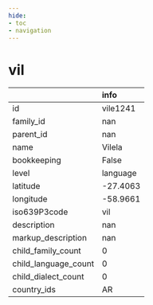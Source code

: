 ```yaml
---
hide:
- toc
- navigation
---
```

# vil
|                      | info     |
|:---------------------|:---------|
| id                   | vile1241 |
| family_id            | nan      |
| parent_id            | nan      |
| name                 | Vilela   |
| bookkeeping          | False    |
| level                | language |
| latitude             | -27.4063 |
| longitude            | -58.9661 |
| iso639P3code         | vil      |
| description          | nan      |
| markup_description   | nan      |
| child_family_count   | 0        |
| child_language_count | 0        |
| child_dialect_count  | 0        |
| country_ids          | AR       |